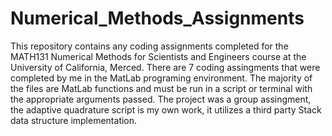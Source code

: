# Numerical_Methods_Assignments

This repository contains any coding assignments completed for the MATH131 Numerical Methods for Scientists and Engineers course at the University of California, Merced. There are 7 coding assingments that were completed by me in the MatLab programing environment. The majority of the files are MatLab functions and must be run in a script or terminal with the appropriate arguments passed. The project was a group assingment, the adaptive quadrature script is my own work, it utilizes a third party Stack data structure implementation.
